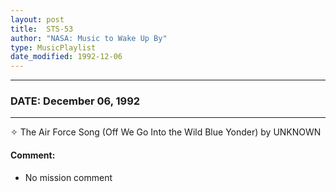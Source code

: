 ```yaml
---
layout: post
title:  STS-53
author: "NASA: Music to Wake Up By"
type: MusicPlaylist
date_modified: 1992-12-06
---
```


----
### DATE: December 06, 1992
----
✧ The Air Force Song  (Off We Go Into the Wild Blue Yonder) by UNKNOWN

#### Comment:
* No mission comment
